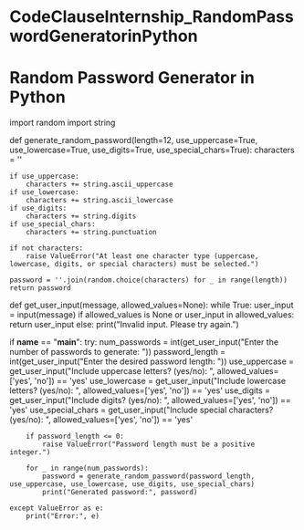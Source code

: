 # CodeClauseInternship_RandomPasswordGeneratorinPython
# Random Password Generator in Python
import random
import string

def generate_random_password(length=12, use_uppercase=True, use_lowercase=True, use_digits=True, use_special_chars=True):
    characters = ''
    
    if use_uppercase:
        characters += string.ascii_uppercase
    if use_lowercase:
        characters += string.ascii_lowercase
    if use_digits:
        characters += string.digits
    if use_special_chars:
        characters += string.punctuation

    if not characters:
        raise ValueError("At least one character type (uppercase, lowercase, digits, or special characters) must be selected.")

    password = ''.join(random.choice(characters) for _ in range(length))
    return password

def get_user_input(message, allowed_values=None):
    while True:
        user_input = input(message)
        if allowed_values is None or user_input in allowed_values:
            return user_input
        else:
            print("Invalid input. Please try again.")

if __name__ == "__main__":
    try:
        num_passwords = int(get_user_input("Enter the number of passwords to generate: "))
        password_length = int(get_user_input("Enter the desired password length: "))
        use_uppercase = get_user_input("Include uppercase letters? (yes/no): ", allowed_values=['yes', 'no']) == 'yes'
        use_lowercase = get_user_input("Include lowercase letters? (yes/no): ", allowed_values=['yes', 'no']) == 'yes'
        use_digits = get_user_input("Include digits? (yes/no): ", allowed_values=['yes', 'no']) == 'yes'
        use_special_chars = get_user_input("Include special characters? (yes/no): ", allowed_values=['yes', 'no']) == 'yes'

        if password_length <= 0:
            raise ValueError("Password length must be a positive integer.")
        
        for _ in range(num_passwords):
            password = generate_random_password(password_length, use_uppercase, use_lowercase, use_digits, use_special_chars)
            print("Generated password:", password)

    except ValueError as e:
        print("Error:", e)
